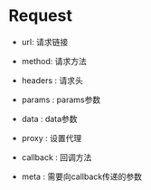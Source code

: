 # Request


- url: 请求链接

- method: 请求方法

- headers : 请求头

- params : params参数

- data : data参数 

- proxy : 设置代理 

- callback : 回调方法 

- meta : 需要向callback传递的参数